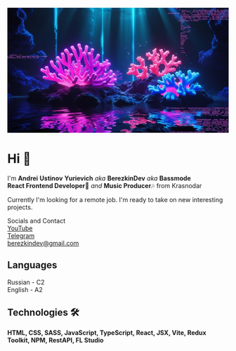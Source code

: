 <img src="https://github.com/BerezkinDev/assets/blob/main/banner.jpg?raw=true"/><br>

# Hi 👋

I'm **Andrei** **Ustinov** **Yurievich** *aka* **BerezkinDev** *aka* **Bassmode** <br>
**React Frontend Developer**🔮 *and* **Music Producer**🎶 from Krasnodar

Currently I'm looking for a remote job. I'm ready to take on new interesting projects.

Socials and Contact<br>
[YouTube](https://www.youtube.com/channel/UCAUipi1OKLKgy5jpGxSpxLA)<br>
[Telegram](https://t.me/SodaJeansParty)<br>
[berezkindev@gmail.com](mailto:berezkindev@gmail.com)

## Languages
Russian - C2<br>
English - A2

## Technologies 🛠
**HTML, CSS, SASS, JavaScript, TypeScript, React, JSX, Vite, Redux Toolkit, NPM, RestAPI, FL Studio**

